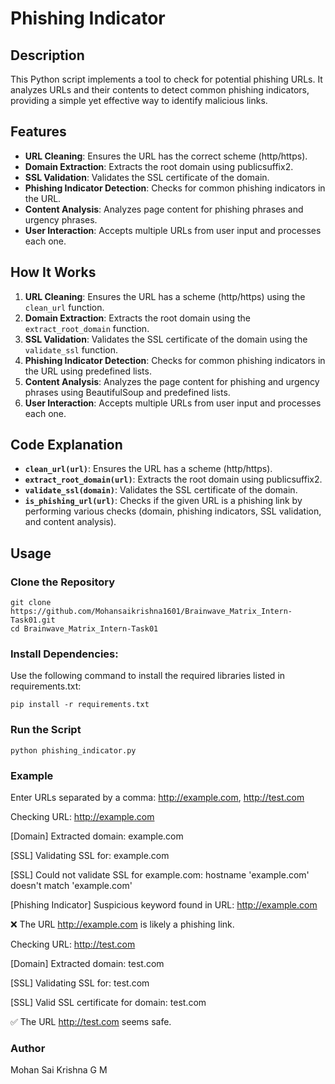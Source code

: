 # Phishing Indicator

## Description

This Python script implements a tool to check for potential phishing URLs. It analyzes URLs and their contents to detect common phishing indicators, providing a simple yet effective way to identify malicious links.

## Features

- **URL Cleaning**: Ensures the URL has the correct scheme (http/https).
- **Domain Extraction**: Extracts the root domain using publicsuffix2.
- **SSL Validation**: Validates the SSL certificate of the domain.
- **Phishing Indicator Detection**: Checks for common phishing indicators in the URL.
- **Content Analysis**: Analyzes page content for phishing phrases and urgency phrases.
- **User Interaction**: Accepts multiple URLs from user input and processes each one.

## How It Works

1. **URL Cleaning**: Ensures the URL has a scheme (http/https) using the `clean_url` function.
2. **Domain Extraction**: Extracts the root domain using the `extract_root_domain` function.
3. **SSL Validation**: Validates the SSL certificate of the domain using the `validate_ssl` function.
4. **Phishing Indicator Detection**: Checks for common phishing indicators in the URL using predefined lists.
5. **Content Analysis**: Analyzes the page content for phishing and urgency phrases using BeautifulSoup and predefined lists.
6. **User Interaction**: Accepts multiple URLs from user input and processes each one.

## Code Explanation

- **`clean_url(url)`**: Ensures the URL has a scheme (http/https).
- **`extract_root_domain(url)`**: Extracts the root domain using publicsuffix2.
- **`validate_ssl(domain)`**: Validates the SSL certificate of the domain.
- **`is_phishing_url(url)`**: Checks if the given URL is a phishing link by performing various checks (domain, phishing indicators, SSL validation, and content analysis).

## Usage

### Clone the Repository
 
    git clone https://github.com/Mohansaikrishna1601/Brainwave_Matrix_Intern-Task01.git
    cd Brainwave_Matrix_Intern-Task01

### Install Dependencies:
   Use the following command to install the required libraries listed in requirements.txt:
                       
    pip install -r requirements.txt


### Run the Script
    python phishing_indicator.py

### Example
Enter URLs separated by a comma: http://example.com, http://test.com

Checking URL: http://example.com

[Domain] Extracted domain: example.com

[SSL] Validating SSL for: example.com

[SSL] Could not validate SSL for example.com: hostname 'example.com' doesn't match 'example.com'

[Phishing Indicator] Suspicious keyword found in URL: http://example.com

❌ The URL http://example.com is likely a phishing link.


Checking URL: http://test.com

[Domain] Extracted domain: test.com

[SSL] Validating SSL for: test.com

[SSL] Valid SSL certificate for domain: test.com

✅ The URL http://test.com seems safe.


### Author
  Mohan Sai Krishna G M

